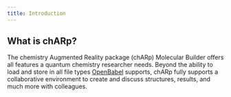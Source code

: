 ```yaml
---
title: Introduction
---
```


## What is chARp?

The chemistry Augmented Reality package (chARp) Molecular Builder offers all features a quantum chemistry researcher needs.
Beyond the ability to load and store in all file types [OpenBabel](https://github.com/openbabel/openbabel) supports, chARp fully supports a collaborative environment to create and discuss structures, results, and much more with colleagues.

